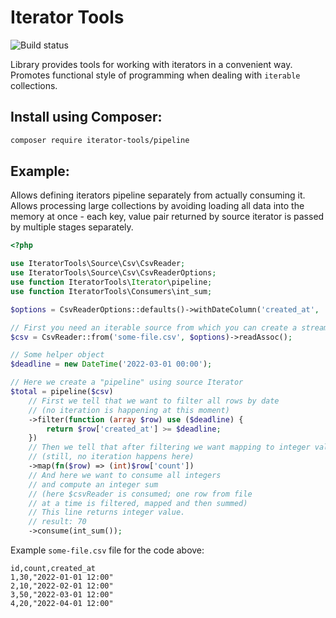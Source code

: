 # Iterator Tools

![Build status](https://github.com/mateusz-kolecki/iterator-tools/actions/workflows/pipeline.yml/badge.svg?branch=master)

Library provides tools for working with iterators in a convenient way. Promotes functional style
of programming when dealing with `iterable` collections.

## Install using Composer:

```bash
composer require iterator-tools/pipeline
```

## Example:

Allows defining iterators pipeline separately from actually consuming it.
Allows processing large collections by avoiding loading all data into the memory
at once - each key, value pair returned by source iterator is passed by multiple stages separately.

```php
<?php

use IteratorTools\Source\Csv\CsvReader;
use IteratorTools\Source\Csv\CsvReaderOptions;
use function IteratorTools\Iterator\pipeline;
use function IteratorTools\Consumers\int_sum;

$options = CsvReaderOptions::defaults()->withDateColumn('created_at', 'Y-m-d H:i');

// First you need an iterable source from which you can create a stream
$csv = CsvReader::from('some-file.csv', $options)->readAssoc();

// Some helper object
$deadline = new DateTime('2022-03-01 00:00');

// Here we create a "pipeline" using source Iterator
$total = pipeline($csv)
    // First we tell that we want to filter all rows by date
    // (no iteration is happening at this moment)
    ->filter(function (array $row) use ($deadline) {
        return $row['created_at'] >= $deadline;
    })
    // Then we tell that after filtering we want mapping to integer values
    // (still, no iteration happens here)
    ->map(fn($row) => (int)$row['count'])
    // And here we want to consume all integers
    // and compute an integer sum
    // (here $csvReader is consumed; one row from file
    // at a time is filtered, mapped and then summed)
    // This line returns integer value.
    // result: 70
    ->consume(int_sum());
```

Example `some-file.csv` file for the code above:

```csv
id,count,created_at
1,30,"2022-01-01 12:00"
2,10,"2022-02-01 12:00"
3,50,"2022-03-01 12:00"
4,20,"2022-04-01 12:00"
```
